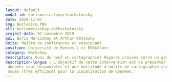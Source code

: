 ```yaml
---
layout: default
modal-id: borismericskayarthurkatossky
date: 2019-11-07
img: Nucleaire.PNG
alt: borismericskay-arthurkatossky
project-date: 07 novembre 2019
qui: Boris Mericskay et Arthur Katossky
boite: Maître de conférences et enseignant
position: Université de Rennes 2 et ENSAI<br>
category: Workshop
description: Quoi de neuf en cartographie? Regards croisés entre un géographe et un statisticien
description-longue : L'objectif de cette intervention est de présenter à travers le regard d'un géographe fan de cartes et d'un statisticien fan de visualisations le statut, les usages et les tendances de la cartographie à l'heure où toujours plus de
 données sont disponibles et une multitude d'outils de cartographie accessibles. L'idée est de pouvoir à travers ces deux profils et leurs expériences, proposer une synthèse des usages et des enjeux méthodologiques, techniques et esthétiques de la carte comme
 moyen (très efficace) pour la visualisation de données. 
---
```

